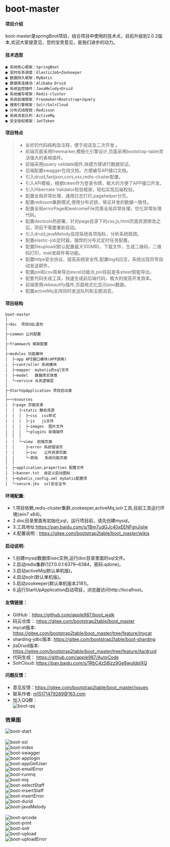 ﻿# boot-master

#### 项目介绍
boot-master是springBoot项目，结合项目中使用的技术点，目前升级到2.0.2版本,欢迎大家提意见，您的宝贵意见，是我们进步的动力。<br>

#### 技术选型
    ● 系统核心框架：SpringBoot  
    ● 定时任务调度：ElasticJob+Zookeeper
    ● 数据持久框架：MyBatis
    ● 数据库连接池：Alibaba Druid
    ● 系统监控插件：JavaMelody+Druid
    ● 系统缓存框架：Redis-cluster
    ● 系统前端框架：Freemaker+Bootstrap+Jquery
    ● 搜索引擎框架：Solr/SolrCloud
    ● 分布式线程锁：Redisson
    ● 系统消息队列：ActiveMq
    ● 安全授权框架：JwtToken    
 
#### **项目特点**   
> * 友好的代码结构及注释，便于阅读及二次开发 。<br>
> * 前端页面采用freemarker,模板化引擎设计,页面采用bootstrap-table灵活强大的表格插件。<br>
> * 前端采用jquery validate插件,快捷方便进行数据验证。<br>
> * 后端配置swagger在线文档，方便编写API接口文档。 <br>
> * 引入druid,fastjson,cors,xss,redis-cluster配置。<br>
> * 引入API模板，根据token作为登录令牌，极大的方便了APP接口开发。<br>
> * 引入Hibernate Validator校验框架，轻松实现后端校验。<br>
> * 配置全局异常处理，通用日志打印,pagehelper分页。<br>
> * 配置redisson集群模式,使用分布式锁，保证并发的数据一致性。<br>
> * 配置全局errorPage和welcomeFile完善全局异常处理，优化异常处理代码。<br>
> * 配置devtools热部署，针对page目录下的css,js,html页面资源修改之后，项目不需要重新启动。<br>
> * 引入druid,javaMelody监控系统各项指标，分析系统瓶颈。<br>
> * 配置elastic-job定时器，强悍的分布式定时任务配置。<br>
> * 配置fileupload(默认配置最大100MB)，下载文件，生成二维码，二维码打印，mail发邮件等功能。<br>
> * 配置https安全协议，提高系统安全性,配置log4j日志，系统出现异常自动发送邮件。<br>
> * 配置poi和csv简单导出excel功能点,poi目前是多sheet智能导出。<br>
> * 配套代码生成工具，快速生成前后端代码，极大的提高开发效率。<br>
> * 前端使用vkbeautify插件,页面格式化显示json数据。<br>
> * 配置activeMq支持同时发送队列和主题消息。<br>


#### **项目结构**
```
boot-master
│ 
├─doc  项目SQL语句
│ 
├─common 公共配置
│ 
├─framework 框架配置
│ 
├─modules 功能模块
│  ├─app API接口模块(APP调用)
│  ├─controller 系统模块
│  ├─mapper  mybatis的sql文件
│  ├─model   数据库实体类
│  └─service 业务逻辑层
│ 
├─StartUpApplication 项目启动类
│  
├──resources
│  ├─page 页面资源
│  │  ├─static 静态资源
│  │  │  ├─css  css样式
│  │  │  ├─js   js文件 
│  │  │  ├─images  图片文件 
│  │  │  └─plugins 前端插件
│  │  │
│  │  └─view  前端页面
│  │     ├─error 系统错误页
│  │     ├─inc   公共资源页面
│  │     └─其他   系统功能页面
│  │
│  ├─application.properties 配置文件
│  ├─banner.txt  自定义启动图标
│  ├─mybatis_config.xml mybatis配置项
│  └─secure.jks  ssl安全证书
```

 
#### **环境配置:**<br>
- 1.项目依赖,redis-cluster集群,zookeeper,activeMq,solr工具,目前工具运行环境(win7 x64)。<br>
- 2.doc目录里面有初始化sql，运行项目前，请先创建mysql。<br>
- 3.工具地址:https://pan.baidu.com/s/1Bm7udGJc40xEENFgnJjsIw
- 4.配置说明：https://gitee.com/bootstrap2table/boot_master/wikis

	 
#### **启动说明:**
- 1.创建mysql数据库isec实例,运行doc目录里面的sql文件。<br>
- 2.启动redis集群(127.0.0.1:6379~6384，密码:qdone)。<br>
- 3.启动activeMq(默认单机版)。<br>
- 4.启动solr(默认单机版)。<br>
- 5.启动zookeeper(默认单机版本2181)。<br>
- 6.运行StartUpApplication启动项目，浏览器访问http://localhost。<br>

	
#### **友情链接：**
- GitHub：https://github.com/apple987/boot_walk <br>
- 码云仓库： https://gitee.com/bootstrap2table/boot_master<br>
- mycat版本: https://gitee.com/bootstrap2table/boot_master/tree/feature/mycat<br>
- sharding-jdbc版本: https://gitee.com/bootstrap2table/boot-sharding<br>
- jtaDruid版本: https://gitee.com/bootstrap2table/boot_master/tree/feature/jta/druid<br>
- 代码生成： https://github.com/apple987/AutoCode<br>
- SolrCloud: https://pan.baidu.com/s/1RbC4zS8izz9Ge8wuIdplXQ

#### **问题反馈：**
- 意见反馈：https://gitee.com/bootstrap2table/boot_master/issues
- 联系作者: m15171479289@163.com<br>
- 加入QQ群：<br>
![boot-qq](https://github.com/apple987/static/raw/master/boot/image/qq.jpg "QQ群")<br>

### 效果图
![boot-start](https://github.com/apple987/static/raw/master/boot/image/start.png "项目启动")<br>	
![boot-ssl](https://github.com/apple987/static/raw/master/boot/image/ssl.png "初始化")<br>
![boot-index](https://github.com/apple987/static/raw/master/boot/image/index.png "欢迎页")<br>
![boot-swagger](https://github.com/apple987/static/raw/master/boot/image/swagger.png "swagger在线文档")<br>
![boot-applogin](https://github.com/apple987/static/raw/master/boot/image/appLogin.jpg "app登陆接口")<br>
![boot-appGetUser](https://github.com/apple987/static/raw/master/boot/image/appGetUser.jpg "app获得登陆信息接口")<br>
![boot-emailError](https://github.com/apple987/static/raw/master/boot/image/emailError.jpg "邮件发送异常")<br>
![boot-runmq](https://github.com/apple987/static/raw/master/boot/image/runmq.jpg "发送MQ消息")<br>
![boot-mq](https://github.com/apple987/static/raw/master/boot/image/mq.jpg "MQ队列和订阅")<br>
![boot-selectStaff](https://github.com/apple987/static/raw/master/boot/image/selectStaff.jpg "职员信息列表")<br>
![boot-insertStaff](https://github.com/apple987/static/raw/master/boot/image/insertStaff.jpg "添加职员信息")<br>
![boot-insertError](https://github.com/apple987/static/raw/master/boot/image/insertStaffError.jpg "validate验证信息")<br>
![boot-durid](https://github.com/apple987/static/raw/master/boot/image/druid.png "durid监控")<br>
![boot-javaMelody](https://github.com/apple987/static/raw/master/boot/image/javaMelody.png "javaMelody监控")<br>	
![boot-qrcode](https://github.com/apple987/static/raw/master/boot/image/qrcode.png "生成二维码")<br>
![boot-print](https://github.com/apple987/static/raw/master/boot/image/print.png "打印二维码")<br>
![boot-solr](https://github.com/apple987/static/raw/master/boot/image/solr.png "solr导入数据")<br>
![boot-upload](https://github.com/apple987/static/raw/master/boot/image/upload.jpg "文本上传")<br>
![boot-uploadError](https://github.com/apple987/static/raw/master/boot/image/uploadError.jpg "文件上传异常")<br>
	

		
        